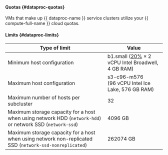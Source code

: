 #### Quotas {#dataproc-quotas}

VMs that make up {{ dataproc-name }} service clusters utilize your {{ compute-full-name }} cloud quotas.

#### Limits {#dataproc-limits}

| Type of limit                                                                                             | Value                                                                                             |
|-----------------------------------------------------------------------------------------------------------|---------------------------------------------------------------------------------------------------|
| Minimum host configuration                                                                                | b1.small ([20%](../../compute/concepts/performance-levels.md) × 2 vCPU Intel Broadwell, 4 GB RAM) |
| Maximum host configuration                                                                                | s3-c96-m576 (96 vCPU Intel Ice Lake, 576 GB RAM)                                                  |
| Maximum number of hosts per subcluster                                                                    | 32                                                                                                |
| Maximum storage capacity for a host when using network HDD (`network-hdd`) or network SSD (`network-ssd`) | 4096 GB                                                                                           |
| Maximum storage capacity for a host when using network non-replicated SSD (`network-ssd-nonreplicated`)   | 262074 GB                                                                                         |
